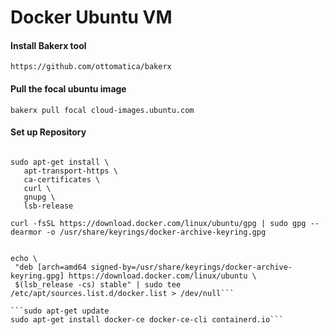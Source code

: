 # Docker Ubuntu VM
#### Install Bakerx tool

`https://github.com/ottomatica/bakerx`

#### Pull the focal ubuntu image

 `bakerx pull focal cloud-images.ubuntu.com` 


#### Set up Repository
 ```sudo apt-get update

 sudo apt-get install \
    apt-transport-https \
    ca-certificates \
    curl \
    gnupg \
    lsb-release

curl -fsSL https://download.docker.com/linux/ubuntu/gpg | sudo gpg --dearmor -o /usr/share/keyrings/docker-archive-keyring.gpg


echo \
  "deb [arch=amd64 signed-by=/usr/share/keyrings/docker-archive-keyring.gpg] https://download.docker.com/linux/ubuntu \
  $(lsb_release -cs) stable" | sudo tee /etc/apt/sources.list.d/docker.list > /dev/null```

```sudo apt-get update
sudo apt-get install docker-ce docker-ce-cli containerd.io```
